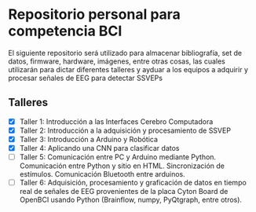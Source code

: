 # Repositorio personal para competencia BCI

El siguiente repositorio será utilizado para almacenar bibliografía, set de datos, firmware, hardware, imágenes, entre otras cosas, las cuales utilizarán para dictar diferentes talleres y ayduar a los equipos a adquirir y procesar señales de EEG para detectar SSVEPs

## Talleres

- [x] Taller 1: Introducción a las Interfaces Cerebro Computadora
- [x] Taller 2: Introducción a la adquisición y procesamiento de SSVEP
- [x] Taller 3: Introducción a Arduino y Robótica
- [x] Taller 4: Aplicando una CNN para clasificar datos
- [ ] Taller 5: Comunicación entre PC y Arduino mediante Python. Comunicación entre Python y sitio en HTML. Sincronización de estímulos. Comunicación Bluetooth entre arduinos.
- [ ] Taller 6: Adquisición, procesamiento y graficación de datos en tiempo real de señales de EEG provenientes de la placa Cyton Board de OpenBCI usando Python (Brainflow, numpy, PyQtgraph, entre otros).